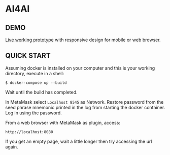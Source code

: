 # AI4AI

## DEMO

[Live working prototype](https://www.predictablywell.com/demo/ai4ai) with responsive design for mobile or web browser.

## QUICK START

Assuming docker is installed on your computer and this is your working directory, execute in a shell:

    $ docker-compose up --build

Wait until the build has completed.

In MetaMask select `Localhost 8545` as Network. Restore password from the seed phrase mnemonic printed in the log from starting the docker container. Log in using the password.

From a web browser with MetaMask as plugin, access:

    http://localhost:8080

If you get an empty page, wait a little longer then try accessing the url again.
